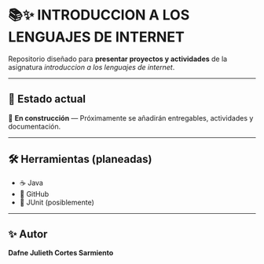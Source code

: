 
# 📚✨ INTRODUCCION A LOS LENGUAJES DE INTERNET
Repositorio diseñado para **presentar proyectos y actividades** de la asignatura _introduccion a los lenguajes de internet_.  

---

## 📅 Estado actual
🚧 **En construcción** — Próximamente se añadirán entregables, actividades y documentación.

---

## 🛠 Herramientas (planeadas)
- ☕ Java  
- 🐙 GitHub  
- 🧪 JUnit (posiblemente)

---

## ✨ Autor
**Dafne Julieth Cortes Sarmiento**  
